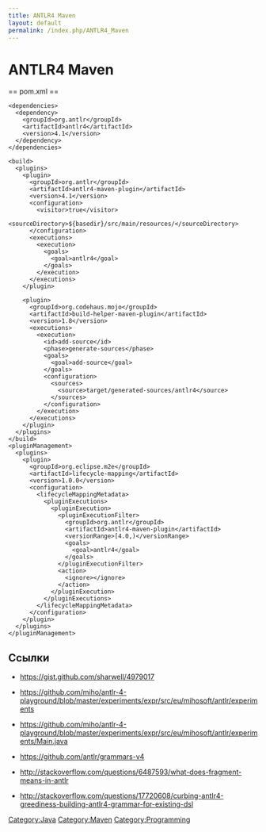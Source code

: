 ```yaml
---
title: ANTLR4 Maven
layout: default
permalink: /index.php/ANTLR4_Maven
---
```


# ANTLR4 Maven


== pom.xml == 

```genshi
<dependencies>
  <dependency>
    <groupId>org.antlr</groupId>
    <artifactId>antlr4</artifactId>
    <version>4.1</version>
  </dependency>
</dependencies>  

<build>
  <plugins>
    <plugin>
      <groupId>org.antlr</groupId>
      <artifactId>antlr4-maven-plugin</artifactId>
      <version>4.1</version>
      <configuration>
        <visitor>true</visitor>
        <sourceDirectory>${basedir}/src/main/resources/</sourceDirectory>
      </configuration>
      <executions>
        <execution>
          <goals>
            <goal>antlr4</goal>
          </goals>
        </execution>
      </executions>
    </plugin>

    <plugin>
      <groupId>org.codehaus.mojo</groupId>
      <artifactId>build-helper-maven-plugin</artifactId>
      <version>1.8</version>
      <executions>
        <execution>
          <id>add-source</id>
          <phase>generate-sources</phase>
          <goals>
            <goal>add-source</goal>
          </goals>
          <configuration>
            <sources>
              <source>target/generated-sources/antlr4</source>
            </sources>
          </configuration>
        </execution>
      </executions>
    </plugin>
  </plugins>
</build>
<pluginManagement>
  <plugins>
    <plugin>
      <groupId>org.eclipse.m2e</groupId>
      <artifactId>lifecycle-mapping</artifactId>
      <version>1.0.0</version>
      <configuration>
        <lifecycleMappingMetadata>
          <pluginExecutions>
            <pluginExecution>
              <pluginExecutionFilter>
                <groupId>org.antlr</groupId>
                <artifactId>antlr4-maven-plugin</artifactId>
                <versionRange>[4.0,)</versionRange>
                <goals>
                  <goal>antlr4</goal>
                </goals>
              </pluginExecutionFilter>
              <action>
                <ignore></ignore>
              </action>
            </pluginExecution>
          </pluginExecutions>
        </lifecycleMappingMetadata>
      </configuration>
    </plugin>
  </plugins>
</pluginManagement>
```


## Ссылки
- https://gist.github.com/sharwell/4979017

- https://github.com/miho/antlr-4-playground/blob/master/experiments/expr/src/eu/mihosoft/antlr/experiments
- https://github.com/miho/antlr-4-playground/blob/master/experiments/expr/src/eu/mihosoft/antlr/experiments/Main.java

- https://github.com/antlr/grammars-v4

- http://stackoverflow.com/questions/6487593/what-does-fragment-means-in-antlr
- http://stackoverflow.com/questions/17720608/curbing-antlr4-greediness-building-antlr4-grammar-for-existing-dsl


[Category:Java](Category_Java) [Category:Maven](Category_Maven) [Category:Programming](Category_Programming)